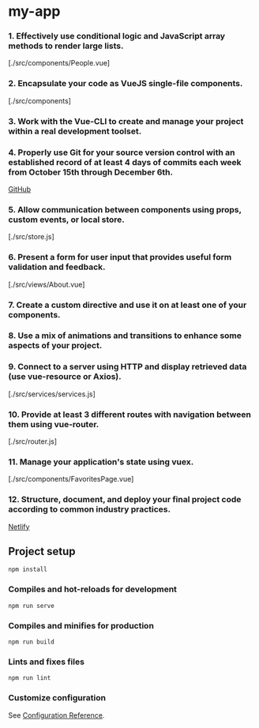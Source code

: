 # my-app

### 1. Effectively use conditional logic and JavaScript array methods to render large lists.
[./src/components/People.vue]

### 2. Encapsulate your code as VueJS single-file components.
[./src/components]

### 3. Work with the Vue-CLI to create and manage your project within a real development toolset.

### 4. Properly use Git for your source version control with an established record of at least 4 days of commits each week from October 15th through December 6th.
[GitHub](github.com/josecis0216)

### 5. Allow communication between components using props, custom events, or local store.
[./src/store.js]

### 6. Present a form for user input that provides useful form validation and feedback.
[./src/views/About.vue]

### 7. Create a custom directive and use it on at least one of your components.


### 8. Use a mix of animations and transitions to enhance some aspects of your project.

### 9. Connect to a server using HTTP and display retrieved data (use vue-resource or Axios).
[./src/services/services.js]

### 10. Provide at least 3 different routes with navigation between them using vue-router.
[./src/router.js]

### 11. Manage your application's state using vuex.
[./src/components/FavoritesPage.vue]

### 12. Structure, document, and deploy your final project code according to common industry practices.
[Netlify](https://jose-cisneros-final-project.netlify.com/)

## Project setup
```
npm install
```

### Compiles and hot-reloads for development
```
npm run serve
```

### Compiles and minifies for production
```
npm run build
```

### Lints and fixes files
```
npm run lint
```

### Customize configuration
See [Configuration Reference](https://cli.vuejs.org/config/).
